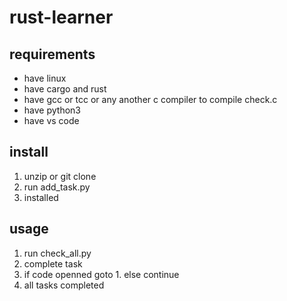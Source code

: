 # rust-learner
## requirements
- have linux
- have cargo and rust
-  have gcc or tcc or any another c compiler to compile check.c
-  have python3
-  have vs code
## install
1. unzip or git clone
2. run add_task.py
3. installed
## usage
1. run check_all.py
2. complete task
3. if code openned goto 1. else continue
4. all tasks completed
